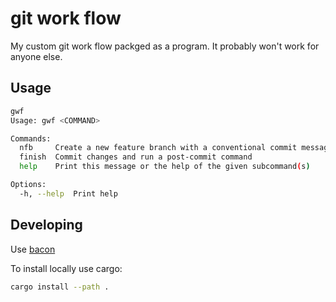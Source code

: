 # git work flow
My custom git work flow packged as a program. It probably won't work for anyone else.

## Usage
```bash
gwf
Usage: gwf <COMMAND>

Commands:
  nfb     Create a new feature branch with a conventional commit message
  finish  Commit changes and run a post-commit command
  help    Print this message or the help of the given subcommand(s)

Options:
  -h, --help  Print help
```

## Developing
Use [bacon](https://dystroy.org/bacon/)

To install locally use cargo:
```bash
cargo install --path .
```